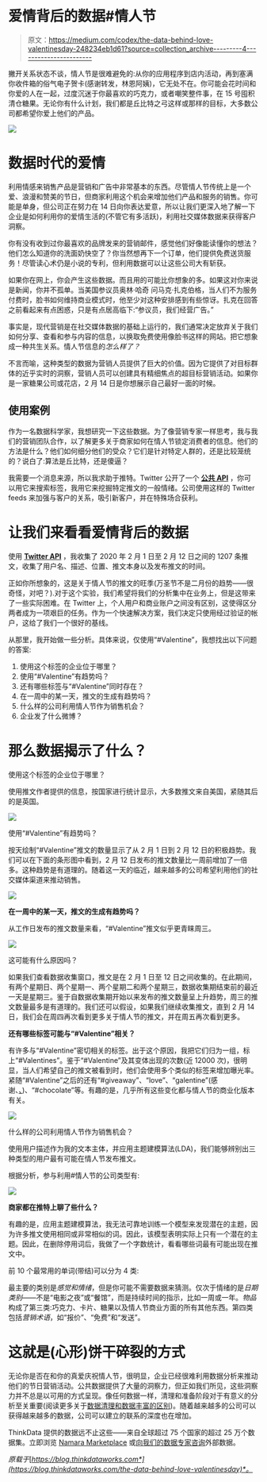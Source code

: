 # 爱情背后的数据#情人节

> 原文：<https://medium.com/codex/the-data-behind-love-valentinesday-248234eb1d61?source=collection_archive---------4----------------------->

撇开关系状态不谈，情人节是很难避免的:从你的应用程序到店内活动，再到塞满你收件箱的俗气电子贺卡(感谢转发，林恩阿姨)，它无处不在。你可能会花时间和你爱的人在一起，过度沉迷于你最喜欢的巧克力，或者嘲笑整件事，在 15 号囤积清仓糖果。无论你有什么计划，我们都是丘比特之弓这样或那样的目标，大多数公司都希望你爱上他们的产品。

![](img/2c1e27446cc8378422f183d72c202fec.png)

# 数据时代的爱情

利用情感来销售产品是营销和广告中非常基本的东西。尽管情人节传统上是一个爱、浪漫和赞美的节日，但商家利用这个机会来增加他们产品和服务的销售。你可能是单身，但公司正在努力在 14 日向你表达爱意，所以让我们更深入地了解一下企业是如何利用你的爱情生活的(不管它有多活跃)，利用社交媒体数据来获得客户洞察。

你有没有收到过你最喜欢的品牌发来的营销邮件，感觉他们好像能读懂你的想法？他们怎么知道你的洗面奶快空了？你当然想再下一个订单，他们提供免费送货服务！尽管读心术仍是小说的专利，但利用数据可以让这些公司大有斩获。

如果你在网上，你会产生这些数据。而且用的可能比你想象的多。如果这对你来说是新闻，你并不孤单。当美国参议员奥林·哈奇 问马克·扎克伯格，当人们不为服务付费时，脸书如何维持商业模式时，他至少对这种安排感到有些惊讶。扎克在回答之前看起来有点困惑，只是有点居高临下:“参议员，我们经营广告。”

事实是，现代营销是在社交媒体数据的基础上运行的，我们通常决定放弃关于我们如何分享、查看和参与内容的信息，以换取免费使用像脸书这样的网站。把它想象成一种共生关系。情人节信息的*怎么样了？*

不言而喻，这种类型的数据为营销人员提供了巨大的价值。因为它提供了对目标群体的近乎实时的洞察，营销人员可以创建具有精细焦点的超目标营销活动。如果你是一家糖果公司或花店，2 月 14 日是你想展示自己最好一面的时候。

## 使用案例

作为一名数据科学家，我想研究一下这些数据。为了像营销专家一样思考，我与我们的营销团队合作，以了解更多关于商家如何在情人节锁定消费者的信息。他们的方法是什么？他们如何细分他们的受众？它们是针对特定人群的，还是比较笼统的？说白了:算法是丘比特，还是傻逼？

我需要一个消息来源，所以我求助于推特。Twitter 公开了一个 [**公共 API**](https://developer.twitter.com/) ，你可以用它来搜索标签，我用它来挖掘特定推文的一般情绪。公司使用这样的 Twitter feeds 来加强与客户的关系，吸引新客户，并在特殊场合获利。

# 让我们来看看爱情背后的数据

使用 [**Twitter API**](https://developer.twitter.com/) ，我收集了 2020 年 2 月 1 日至 2 月 12 日之间的 1207 条推文，收集了用户名、描述、位置、推文本身以及发布推文的时间。

正如你所想象的，这是关于情人节的推文的旺季(万圣节不是二月份的趋势——很奇怪，对吧？).对于这个实验，我们希望将我们的分析集中在业务上，但是这带来了一些实际困难。在 Twitter 上，个人用户和商业账户之间没有区别，这使得区分两者成为一项艰巨的任务。作为一个快速解决方案，我们决定只使用经过验证的帐户，这给了我们一个很好的基线。

从那里，我开始做一些分析。具体来说，仅使用“#Valentine”，我想找出以下问题的答案:

1.  使用这个标签的企业位于哪里？
2.  使用“#Valentine”有趋势吗？
3.  还有哪些标签与“#Valentine”同时存在？
4.  在一周中的某一天，推文的生成有趋势吗？
5.  什么样的公司利用情人节作为销售机会？
6.  企业发了什么微博？

# 那么数据揭示了什么？

使用这个标签的企业位于哪里？

使用推文作者提供的信息，按国家进行统计显示，大多数推文来自美国，紧随其后的是英国。

![](img/68b5c0b495ac43e4314c7edf18f36beb.png)

使用“#Valentine”有趋势吗？

按天绘制“#Valentine”推文的数量显示了从 2 月 1 日到 2 月 12 日的积极趋势。我们可以在下面的条形图中看到，2 月 12 日发布的推文数量比一周前增加了一倍多。这种趋势是有道理的。随着这一天的临近，越来越多的公司希望利用他们的社交媒体渠道来推动销售。

![](img/e63da725b1ed8a3c9bef681382de540f.png)

**在一周中的某一天，推文的生成有趋势吗？**

从工作日发布的推文数量来看，“#Valentine”推文似乎更青睐周三。

![](img/e6bc8d98dc94406ea0420f5ec7248ec9.png)

这可能有什么原因吗？

如果我们查看数据收集窗口，推文是在 2 月 1 日至 12 日之间收集的。在此期间，有两个星期日、两个星期一、两个星期二和两个星期三，数据收集期结束前的最近一天是星期三。鉴于自数据收集期开始以来发布的推文数量呈上升趋势，周三的推文数量最多是有道理的。我们还可以假设，如果我们继续收集推文，直到 2 月 14 日，我们会在周四再次看到更多关于情人节的推文，并在周五再次看到更多。

**还有哪些标签可能与“#Valentine”相关？**

有许多与“#Valentine”密切相关的标签。出于这个原因，我把它们归为一组，标上“#Valentines”。鉴于“#Valentine”及其变体出现的次数(近 12000 次)，很明显，当人们希望自己的推文被看到时，他们会使用多个类似的标签来增加曝光率。紧随“#Valentine”之后的还有“#giveaway”、“love”、“galentine”(感谢、[、](https://en.wikipedia.org/wiki/Galentine%27s_Day))、“#chocolate”等。有趣的是，几乎所有这些变化都与情人节的商业化版本有关。

![](img/38ef1c84e10159a51d8ae9397b9c954b.png)

什么样的公司利用情人节作为销售机会？

使用用户描述作为我的文本主体，并应用主题建模算法(LDA)，我们能够辨别出三种类型的用户最有可能在情人节发布推文。

根据分析，参与利用#情人节的公司类型有:

![](img/e08e0023a697bf33b2557a34f2bf2e72.png)

**商家都在推特上聊了些什么？**

有趣的是，应用主题建模算法，我无法可靠地训练一个模型来发现潜在的主题，因为许多推文使用相同或非常相似的词。因此，该模型表明实际上只有一个潜在的主题。因此，在删除停用词后，我做了一个字数统计，看看哪些词最有可能出现在推文中。

前 10 个最常用的单词(带结)可以分为 4 类:

最主要的类别是*感觉和情绪*，但是你可能不需要数据来猜测。仅次于情绪的是*日期类别*——不是“电影之夜”或“餐馆”，而是持续时间的指示，比如一周或一年。*物品*构成了第三类:巧克力、卡片、糖果以及情人节商业方面的所有其他东西。第四类包括*营销术语*，如“报价”、“免费”和“发送”。

# 这就是(心形)饼干碎裂的方式

无论你是否在和你的真爱庆祝情人节，很明显，企业已经很难利用数据分析来推动他们的节日营销活动。公共数据提供了大量的洞察力，但正如我们所见，这些洞察力并不总是以可用的方式呈现。像任何数据一样，清理和准备阶段对于有意义的分析至关重要(阅读更多关于[数据清理和数据丰富的区别](https://blog.thinkdataworks.com/the-difference-between-data-cleansing-and-data-enrichment))。随着越来越多的公司可以获得越来越多的数据，公司可以建立的联系的深度也在增加。

ThinkData 提供的数据远不止这些——来自全球超过 75 个国家的超过 25 万个数据集。立即浏览 [Namara Marketplace](https://marketplace.namara.io/) 或[向我们的数据专家咨询](https://meetings.hubspot.com/eugene)外部数据。

*原载于*[*https://blog.thinkdataworks.com*](https://blog.thinkdataworks.com/the-data-behind-love-valentinesday)*。*